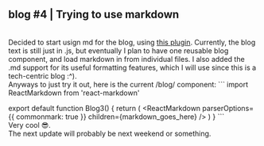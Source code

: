 ## blog #4 | Trying to use markdown 
 \
Decided to start usign md for the blog, using [this plugin](https://github.com/remarkjs/react-markdown).  Currently, the blog text is still just 
in .js, but eventually I plan to have one reusable blog component, and load markdown in from individual files. I also added the .md support for 
its useful formatting features, which I will use since this is a tech-centric blog :^).
 \
Anyways to just try it out, here is the current /blog/ component: 
\`\`\`
import ReactMarkdown from 'react-markdown'

export default function Blog3() {
    return (
        <ReactMarkdown 
            parserOptions={{ commonmark: true }} 
            children={markdown_goes_here} />
    )
}
\`\`\`
 \
Very cool 😎.
 \
The next update will probably be next weekend or something.